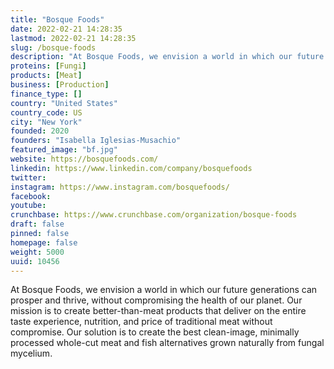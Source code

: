 ```yaml
---
title: "Bosque Foods"
date: 2022-02-21 14:28:35
lastmod: 2022-02-21 14:28:35
slug: /bosque-foods
description: "At Bosque Foods, we envision a world in which our future generations can prosper and thrive, without compromising the health of our planet. Our mission is to create better-than-meat products that deliver on the entire taste experience, nutrition, and price of traditional meat without compromise. Our solution is to create the best clean-image, minimally processed whole-cut meat and fish alternatives grown naturally from fungal mycelium."
proteins: [Fungi]
products: [Meat]
business: [Production]
finance_type: []
country: "United States"
country_code: US
city: "New York"
founded: 2020
founders: "Isabella Iglesias-Musachio"
featured_image: "bf.jpg"
website: https://bosquefoods.com/
linkedin: https://www.linkedin.com/company/bosquefoods
twitter: 
instagram: https://www.instagram.com/bosquefoods/
facebook: 
youtube: 
crunchbase: https://www.crunchbase.com/organization/bosque-foods
draft: false
pinned: false
homepage: false
weight: 5000
uuid: 10456
---
```

At Bosque Foods, we envision a world in which our future generations can prosper and thrive, without compromising the health of our planet. Our mission is to create better-than-meat products that deliver on the entire taste experience, nutrition, and price of traditional meat without compromise. Our solution is to create the best clean-image, minimally processed whole-cut meat and fish alternatives grown naturally from fungal mycelium.
